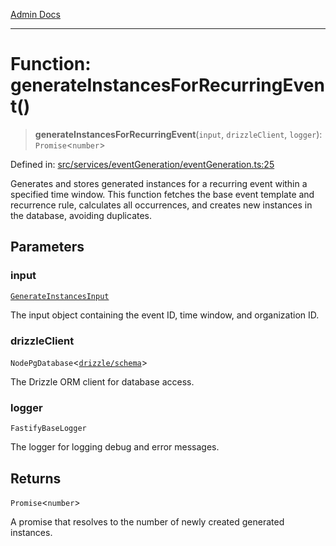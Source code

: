 [Admin Docs](/)

***

# Function: generateInstancesForRecurringEvent()

> **generateInstancesForRecurringEvent**(`input`, `drizzleClient`, `logger`): `Promise`\<`number`\>

Defined in: [src/services/eventGeneration/eventGeneration.ts:25](https://github.com/Sourya07/talawa-api/blob/cfbd515d04ffba748b09232a33807f1845dd1878/src/services/eventGeneration/eventGeneration.ts#L25)

Generates and stores generated instances for a recurring event within a specified time window.
This function fetches the base event template and recurrence rule, calculates all occurrences,
and creates new instances in the database, avoiding duplicates.

## Parameters

### input

[`GenerateInstancesInput`](../../types/interfaces/GenerateInstancesInput.md)

The input object containing the event ID, time window, and organization ID.

### drizzleClient

`NodePgDatabase`\<[`drizzle/schema`](../../../../drizzle/schema/README.md)\>

The Drizzle ORM client for database access.

### logger

`FastifyBaseLogger`

The logger for logging debug and error messages.

## Returns

`Promise`\<`number`\>

A promise that resolves to the number of newly created generated instances.
